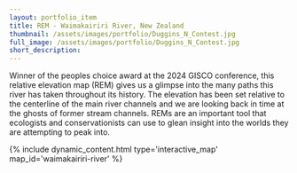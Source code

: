```yaml
---
layout: portfolio_item
title: REM - Waimakairiri River, New Zealand
thumbnail: /assets/images/portfolio/Duggins_N_Contest.jpg
full_image: /assets/images/portfolio/Duggins_N_Contest.jpg
short_description:
---
```


Winner of the peoples choice award at the 2024 GISCO conference, this relative elevation map (REM) gives us a glimpse into 
the many paths this river has taken throughout its history. The elevation has been set relative to the centerline of the main 
river channels and we are looking back in time at the ghosts of former stream channels. 
REMs are an important tool that ecologists and conservationists can use to glean insight into the worlds they are attempting 
to peak into.

{% include dynamic_content.html type='interactive_map' map_id='waimakairiri-river' %}
